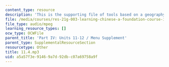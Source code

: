 ```yaml
---
content_type: resource
description: 'This is the supporting file of tools based on a geography lesson. '
file: /media/courses/res-21g-003-learning-chinese-a-foundation-course-in-mandarin-spring-2011/a5a57f3e91469a7d92dbc07a69758a9f_11.4.mp3
file_type: audio/mpeg
learning_resource_types: []
ocw_type: OCWFile
parent_title: 'Part IV: Units 11-12 / Menu Supplement'
parent_type: SupplementalResourceSection
resourcetype: Other
title: 11.4.mp3
uid: a5a57f3e-9146-9a7d-92db-c07a69758a9f
---
```

